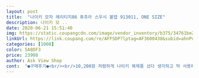 ```yaml
---
layout: post 
title:  "나이키 모자 헤리티지86 퓨추라 스우시 볼캡 913011, ONE SIZE" 
description: 나이키 모 ..
date: 2020-06-21 15:51:40 
img: https://static.coupangcdn.com/image/vendor_inventory/b375/34761be2d3fc7695b872fa8080221e045f4e672ed739f56dbecde820e52b.jpg 
linkUrl: https://link.coupang.com/re/AFFSDP?lptag=AF3600438&subid=ahnPublicAsk&pageKey=135938393&itemId=398557607&vendorItemId=70088010937&traceid=V0-113-e84f28262c566128 
categories: [1008] 
color: 5A8DF3 
price: 23900 
author: Ask View Shop 
cont:  "●구매후기●<br/><br/>10,200원 저렴하게 나이키 복제품 샀다 생각하고 막 사용해야 겠네요.<br/>.<br/>음.<br/>.<br/>이럴꺼면 길거리에서 그냥 8000원 짜리 하나 살걸 그랬나.<br/>.<br/><br/>가지고 있는 등산용 프로스펙스 모자가 완전 흐물흐물한 폴리에스텔 재질이라 자주 탈착용시 모양잡기가 상당히 불편했는데, 역시 면재질이 자세는 잘 잡히는 것 같아 좋은 것 같네요.<br/><br/>각잡힌 야구모자보다는 로고 박힌 앞쪽이 조금 더 누워있는 형태이지만 모자 착용하는 습관이 앞창이 뒤로 많이 들리는 식으로 착용한다면 괜찮은 자태를 보여줄 것 같아요.<br/><br/>겨울에 후드나 점퍼 모자쓰면 참 모양 안 나왔는데 이제 이 모자 착용하고 후드나 점퍼에 달린 모자 뒤집어 쓰면 괜찮은 자태 잡아줄 것 같네요.<br/><br/>그러고보니 제품마다 달려있는 종이로 된 정품택도 없었네요.<br/><br/>극과 극에 달하는 의견을 보면서 살짝 걱정은 했지만, 인터넷몰 중 쿠팡에서만 무료배송에다 가장 저렴하게 구매할 수 있어 주문을 넣었지요.<br/><br/>나이키 공홈에서 구매시 전 제품 무료배송이라고 하니 정품유무 스트레스 안 받을려면 공홈으로.<br/>.<br/><br/>나이키 공홈의 사진을 확대해서 비교해 보니, 받은 제품의 나이키 로고가 한쪽으로 치우쳐 있네요.<br/><br/>나이키 홈피부터 각 인터넷몰 리뷰를 읽어보니 가장 많이 구매한 모델이자 의외로 호불호도 많이 가지고 있는 모델이더군요.<br/><br/>난 뒷머리가 납짝한데다 탈모도 많이 진행되어 머리숱도 빈약하여 모자 착용시 그렇게 멋지거나 이쁜 느낌은 덜하네요.<br/><br/>다른 개인 매장 디자인 모자보다 저렴해요.<br/><br/>두상이 외국인처럼 앞뒤로 살짝 짱구이거나 머리카락 긴 여성분들이 착용하면 상당히 멋질 것 같아요.<br/><br/>사진엔 i 가 가운데 골쯤에 위치해 있는데, 제품은 k가 가운데에 위치해 있네요.<br/><br/>상품평이 너무 극과극 이라 사실 무척 고민하다가 워낙 모자도 좋아하고 브랜드꺼는 거의 다 가지고 있는데 나이키꺼만 없어서 그냥 색바래지않고 캡만 틀어지지 않은걸로만 걸려라 하는 마음으로 반신반의 주문했는데  다행히도 상품평 좋은 분들처럼 색도 안바래고 캡도 양쪽 박음질도 잘되있는걸로 받았네요 약간 시큼한 냄새가 나서 바로 세탁했는데도 변형없이 물빠짐도 없고 그대로 잘 건조 시키고 있어요 다만 나이키 로고 부분이 센터가 안맞고 한쪽으로 치우쳐있어서 그런지 100프로 정품이라는 생각은 안들어요그래도 다행히 블랙이라 쓰면 크게 눈에 거슬리지 않아 패스 했구요 글구 전 여자치고 머리가 큰편도 아니고 얼굴도 작은편에 속하는데 모자 깊이가 다른것들에 비해 깊지 않아요 전 오히려 깊어서 귀를 누르지않아 넘 좋은데 남자분들은 안깊어서 평균적인 분들도 조금 작은 느낌이 들것같아요 어쨌든 걱정 했던것처럼 색바램도 없고 캡모양도 정상이고 너무 크면 어쩌나 했는데 다 문제 없어서 잘 쓰고 다닐것같아요!<br/>생각보다는두께감이 있지만 가격대비 가성비좋습니다 싸이즈도 프리사이즈라 뒤에 조정하니 잘 맞습니다<br/>세상엔 공짜가 없듯이 이런저런 불편한 심기 없을려면 제돈 주고 공홈에서 구매해야 할 듯.<br/>.<br/><br/>아디다스는 5만원이상 무료배송이네요.<br/><br/>야구모자처럼 앞쪽이 모양이 잡힌 형태가 아니어서 세탁하면 많이 흐물흐물해질 것 같긴 하네요.<br/><br/>왠지 나이키 로고가 중앙에 박힌 것 같지 않아,<br/>이 모델을 이 가격대에 구매할 수 있는 건 현재로썬 여기뿐이네요.<br/><br/>이제 열심히 앞창 모양 잡아줘야 겠어요.<br/><br/>정품 문의까지 하고 구매했건만.<br/>.<br/><br/>정품이라 믿고 저렴하게 잘 구매한 것 같아요.<br/><br/>첨 구매해보는 나이키 제품이라 좋아라 했는데.<br/>.<br/><br/>프리사이즈다 보니 뒷머리 납작한 나에겐 모자통 자체가 살짝 큰 느낌이에요.<br/><br/>" 
---
```

